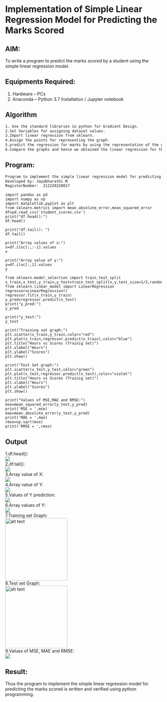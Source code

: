 # Implementation of Simple Linear Regression Model for Predicting the Marks Scored

## AIM:
To write a program to predict the marks scored by a student using the simple linear regression model.

## Equipments Required:
1. Hardware – PCs
2. Anaconda – Python 3.7 Installation / Jupyter notebook

## Algorithm
```txt
1. Use the standard libraries in python for Gradient Design.
2.Set Variables for assigning dataset values.
3.Import linear regression from sklearn.
4.Assign the points for representing the graph.
5.predict the regression for marks by using the representation of the graph.
6.Compare the graphs and hence we obtained the linear regression for the given data.
```

## Program:
```txt
Program to implement the simple linear regression model for predicting the marks scored.
Developed by: Jayabharathi M
RegisterNumber:  212220220017
```
```python3
import pandas as pd
import numpy as np
import matplotlib.pyplot as plt
from sklearn.metrics import mean_absolute_error,mean_squared_error
df=pd.read_csv('student_scores.csv')
print("df.head():")
df.head()
```
```python3
print("df.tail(): ")
df.tail()
```
```python3
print("Array values of x:")
x=df.iloc[:,:-1].values
x
```
```python3
print("Array value of y:")
y=df.iloc[:,1].values
y
```
```python3
from sklearn.model_selection import train_test_split
x_train,x_test,y_train,y_test=train_test_split(x,y,test_size=1/3,random_state=0)
from sklearn.linear_model import LinearRegression
regressor=LinearRegression()
regressor.fit(x_train,y_train)
y_pred=regressor.predict(x_test)
print("y_pred:")
y_pred
```
```python3
print("y_test:")
y_test
```
```python3
print("Training set graph:")
plt.scatter(x_train,y_train,color="red")
plt.plot(x_train,regressor.predict(x_train),color="blue")
plt.title("Hours vs Scores (Trainig set)")
plt.xlabel("Hours")
plt.ylabel("Scores")
plt.show()
```
```python3
print("Test Set graph:")
plt.scatter(x_test,y_test,color="green")
plt.plot(x_test,regressor.predict(x_test),color="violet")
plt.title("Hours vs Scores (Trainig set)")
plt.xlabel("Hours")
plt.ylabel("Scores")
plt.show()
```
```python3
print("Values of MSE,MAE and RMSE:")
mse=mean_squared_error(y_test,y_pred)
print('MSE = ',mse)
mae=mean_absolute_error(y_test,y_pred)
print('MAE = ',mae)
rmse=np.sqrt(mse)
print('RMSE = ',rmse)
```
## Output

1.df.head():<br>
<img src="https://user-images.githubusercontent.com/104640337/230722355-50d6c8df-1e3f-4b47-a516-c63943c4849d.png"><br>
2.df.tail():<br>
<img src="https://user-images.githubusercontent.com/104640337/230722376-d85fa375-500c-4591-af1a-97bed4437c3b.png"><br>
3.Array value of X:<br>
<img src="https://user-images.githubusercontent.com/104640337/230722382-b78a0472-c580-4dad-b380-2acaba052143.png"><br>
4.Array value of Y:<br>
<img src="https://user-images.githubusercontent.com/104640337/230722385-d8e49475-79a7-4d5a-8eec-45b91e640514.png"><br>
5.Values of Y prediction:<br>
<img src="https://user-images.githubusercontent.com/104640337/230722395-eca4f828-d973-4214-9223-5cca60b14cd2.png"><br>
6.Array values of Y:<br>
<img src="https://user-images.githubusercontent.com/104640337/230722402-d975abf6-09d2-46c8-93f6-b2efb0c09903.png"><br>
7.Training set Graph:<br>
<img src="https://user-images.githubusercontent.com/104640337/230722406-322b66e7-b86b-401f-bcfc-466a94afd1d3.png" alt="alt text" width="200" height="200"><br>
8.Test set Graph:<br>
<img src="https://user-images.githubusercontent.com/104640337/230722409-52191baf-6b2b-4c59-af8d-d1041e0e0f98.png" alt="alt text" width="200" height="200"><br>
9.Values of MSE, MAE and RMSE:<br>
<img src="https://user-images.githubusercontent.com/104640337/230722416-2c44d6e5-c34c-486e-a249-5bccfff5c90b.png">


## Result:
Thus the program to implement the simple linear regression model for predicting the marks scored is written and verified using python programming.
